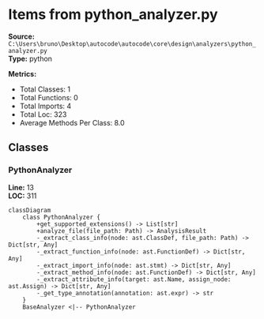 # Items from python_analyzer.py

**Source:** `C:\Users\bruno\Desktop\autocode\autocode\core\design\analyzers\python_analyzer.py`  
**Type:** python

**Metrics:**
- Total Classes: 1
- Total Functions: 0
- Total Imports: 4
- Total Loc: 323
- Average Methods Per Class: 8.0

## Classes

### PythonAnalyzer

**Line:** 13  
**LOC:** 311  

```mermaid
classDiagram
    class PythonAnalyzer {
        +get_supported_extensions() -> List[str]
        +analyze_file(file_path: Path) -> AnalysisResult
        -_extract_class_info(node: ast.ClassDef, file_path: Path) -> Dict[str, Any]
        -_extract_function_info(node: ast.FunctionDef) -> Dict[str, Any]
        -_extract_import_info(node: ast.stmt) -> Dict[str, Any]
        -_extract_method_info(node: ast.FunctionDef) -> Dict[str, Any]
        -_extract_attribute_info(target: ast.Name, assign_node: ast.Assign) -> Dict[str, Any]
        -_get_type_annotation(annotation: ast.expr) -> str
    }
    BaseAnalyzer <|-- PythonAnalyzer

```

